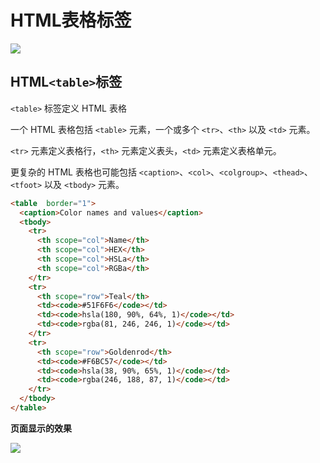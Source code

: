 # HTML表格标签
![](/77.png)
## HTML`<table>`标签
`<table>` 标签定义 HTML 表格

一个 HTML 表格包括 `<table>` 元素，一个或多个 `<tr>`、`<th>` 以及 `<td>` 元素。

`<tr>` 元素定义表格行，`<th>` 元素定义表头，`<td>` 元素定义表格单元。

更复杂的 HTML 表格也可能包括 `<caption>`、`<col>`、`<colgroup>`、`<thead>`、`<tfoot>` 以及 `<tbody>` 元素。

```html
<table  border="1">
  <caption>Color names and values</caption>
  <tbody>
    <tr>
      <th scope="col">Name</th>
      <th scope="col">HEX</th>
      <th scope="col">HSLa</th>
      <th scope="col">RGBa</th>
    </tr>
    <tr>
      <th scope="row">Teal</th>
      <td><code>#51F6F6</code></td>
      <td><code>hsla(180, 90%, 64%, 1)</code></td>
      <td><code>rgba(81, 246, 246, 1)</code></td>
    </tr>
    <tr>
      <th scope="row">Goldenrod</th>
      <td><code>#F6BC57</code></td>
      <td><code>hsla(38, 90%, 65%, 1)</code></td>
      <td><code>rgba(246, 188, 87, 1)</code></td>
    </tr>
  </tbody>
</table>
```
**页面显示的效果**

![](/78.png)